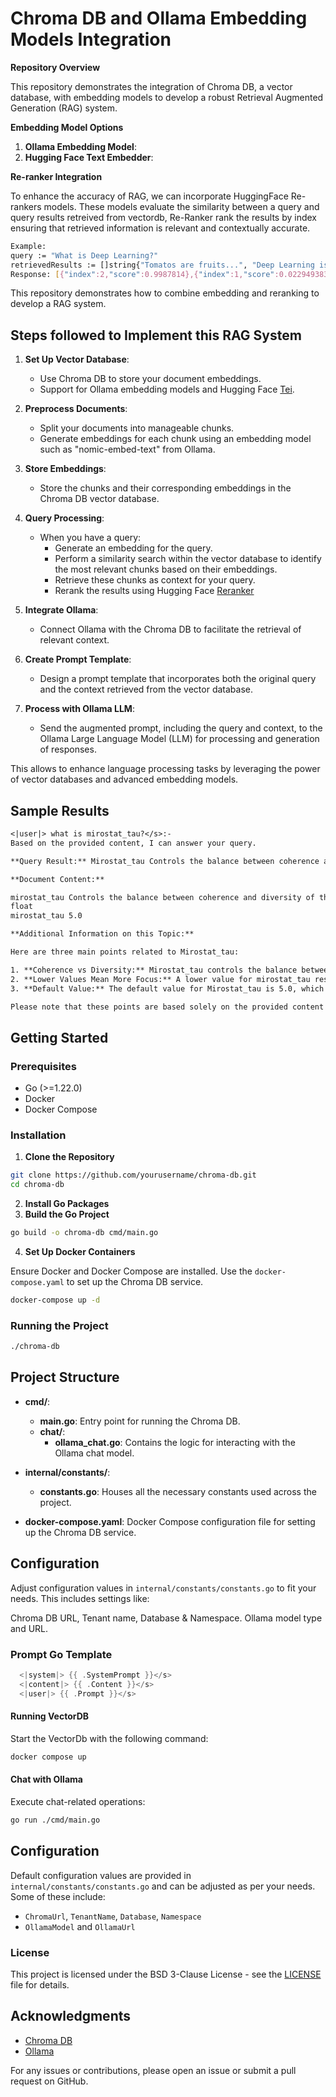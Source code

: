 # Chroma DB and Ollama Embedding Models Integration

**Repository Overview**

This repository demonstrates the integration of Chroma DB, a vector database, with embedding models to develop a robust Retrieval Augmented Generation (RAG) system. 

**Embedding Model Options**


1. **Ollama Embedding Model**: 
2. **Hugging Face Text Embedder**:

**Re-ranker Integration**

To enhance the accuracy of RAG, we can incorporate HuggingFace Re-rankers models. These models evaluate the similarity between a query and query results retreived from vectordb, Re-Ranker rank the results by index ensuring that retrieved information is relevant and contextually accurate.

```bash
Example:
query := "What is Deep Learning?"
retrievedResults := []string{"Tomatos are fruits...", "Deep Learning is not...", "Deep learning is..."}
Response: [{"index":2,"score":0.9987814},{"index":1,"score":0.022949383},{"index":0,"score":0.000076250595}]
```

This repository demonstrates how to  combine embedding and reranking to develop a RAG system. 

## Steps followed to Implement this RAG System

1. **Set Up Vector Database**:
   - Use Chroma DB to store your document embeddings.
   - Support for Ollama embedding models and Hugging Face [Tei]([text](https://huggingface.co/docs/text-embeddings-inference/en/index)).

2. **Preprocess Documents**:
   - Split your documents into manageable chunks.
   - Generate embeddings for each chunk using an embedding model such as "nomic-embed-text" from Ollama.

3. **Store Embeddings**:
   - Store the chunks and their corresponding embeddings in the Chroma DB vector database.

4. **Query Processing**:
   - When you have a query:
     - Generate an embedding for the query.
     - Perform a similarity search within the vector database to identify the most relevant chunks based on their embeddings.
     - Retrieve these chunks as context for your query.
     - Rerank the results using Hugging Face [Reranker]([text](https://huggingface.co/docs/text-embeddings-inference/en/quick_tour#re-rankers))

5. **Integrate Ollama**:
   - Connect Ollama with the Chroma DB to facilitate the retrieval of relevant context.

6. **Create Prompt Template**:
   - Design a prompt template that incorporates both the original query and the context retrieved from the vector database.

7. **Process with Ollama LLM**:
   - Send the augmented prompt, including the query and context, to the Ollama Large Language Model (LLM) for processing and generation of responses.

This allows to enhance language processing tasks by leveraging the power of vector databases and advanced embedding models.


## Sample Results
```txt
<|user|> what is mirostat_tau?</s>:-
Based on the provided content, I can answer your query.

**Query Result:** Mirostat_tau Controls the balance between coherence and diversity of the output. A lower value will result in more focused and coherent text. (Default: 5.0)

**Document Content:**

mirostat_tau Controls the balance between coherence and diversity of the output. A lower value will result in more focused and coherent text. (Default: 5.0)
float
mirostat_tau 5.0

**Additional Information on this Topic:**

Here are three main points related to Mirostat_tau:

1. **Coherence vs Diversity:** Mirostat_tau controls the balance between coherence and diversity of the output, which means it determines how focused or creative the generated text will be.
2. **Lower Values Mean More Focus:** A lower value for mirostat_tau results in more focused and coherent text, while a higher value allows for more diverse and potentially less coherent output.
3. **Default Value:** The default value for Mirostat_tau is 5.0, which means that if no specific value is provided, the model will generate text with a balance between coherence and diversity.

Please note that these points are based solely on the provided content and do not go beyond it.%    
```
## Getting Started

### Prerequisites

- Go (>=1.22.0)
- Docker
- Docker Compose

### Installation

1. **Clone the Repository**

```sh
git clone https://github.com/yourusername/chroma-db.git
cd chroma-db
```

2. **Install Go Packages**
3. **Build the Go Project**

```sh
go build -o chroma-db cmd/main.go
```

4. **Set Up Docker Containers**

Ensure Docker and Docker Compose are installed. Use the `docker-compose.yaml` to set up the Chroma DB service.

```sh
docker-compose up -d
```

### Running the Project

```sh
./chroma-db
```

## Project Structure

- **cmd/**:
  - **main.go**: Entry point for running the Chroma DB.
  - **chat/**:
    - **ollama_chat.go**: Contains the logic for interacting with the Ollama chat model.

- **internal/constants/**:
  - **constants.go**: Houses all the necessary constants used across the project.

- **docker-compose.yaml**: Docker Compose configuration file for setting up the Chroma DB service.

## Configuration

Adjust configuration values in `internal/constants/constants.go` to fit your needs. This includes settings like:

Chroma DB URL, Tenant name, Database & Namespace.
Ollama model type and URL.

### Prompt Go Template
```go
  <|system|> {{ .SystemPrompt }}</s>
  <|content|> {{ .Content }}</s>
  <|user|> {{ .Prompt }}</s>
```

#### Running VectorDB

Start the VectorDb with the following command:

```sh
docker compose up
```

#### Chat with Ollama

Execute chat-related operations:

```sh
go run ./cmd/main.go
```



## Configuration

Default configuration values are provided in `internal/constants/constants.go` and can be adjusted as per your needs. Some of these include:

- `ChromaUrl`, `TenantName`, `Database`, `Namespace`
- `OllamaModel` and `OllamaUrl`

### License

This project is licensed under the BSD 3-Clause License - see the [LICENSE](./LICENSE) file for details.

## Acknowledgments

- [Chroma DB](https://github.com/chroma-db)
- [Ollama](https://ollama-ai.com)

For any issues or contributions, please open an issue or submit a pull request on GitHub.



